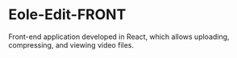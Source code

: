 # Eole-Edit-FRONT
Front-end application developed in React, which allows uploading, compressing, and viewing video files.
